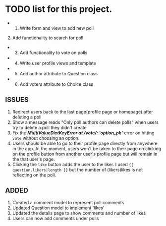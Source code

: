 # TODO list for this project.


- 1. Write form and view to add new poll
2. Add functionality to search for poll

- 3. Add functionality to vote on polls
- 4. Write user profile views and template
- 5. Add author attribute to Question class
- 6. Add voters attribute to Choice class




## ISSUES
1. Redirect users back to the last page(profile page or homepage) after deleting a poll
2. Show a message reads "Only poll authors can delete polls" when users try to delete a poll they didn't create
3. Fix the ***MultiValueDictKeyError at /vote/: 'option_pk'*** error on hitting `vote` without choosing an option.
4. Users should be able to go to their profile page directly from anywhere in the app. At the moment, users  won't be taken to their page on clicking on the profile button from another user's profile page but will remain in the that user's page. 
5. Clicking the `like` button adds the user to the liker. I used `{{ question.likers|length }}` but the number of (likers)likes is not reflecting on the poll.  



## ADDED
1. Created a comment model to represent poll comments
2. Updated Question model to implement 'likes'
3. Updated the details page to show comments and number of likes 
4. Users can now add comments under polls
